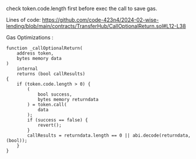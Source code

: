 check token.code.length first before exec the call to save gas.

Lines of code:
https://github.com/code-423n4/2024-02-wise-lending/blob/main/contracts/TransferHub/CallOptionalReturn.sol#L12-L38


Gas Optimizations :

    function _callOptionalReturn(
        address token,
        bytes memory data
    )
        internal
        returns (bool callResults)
    {
        if (token.code.length > 0) {
            (
                bool success,
                bytes memory returndata
            ) = token.call(
                data
            );
            if (success == false) {
                revert();
            }
            callResults = returndata.length == 0 || abi.decode(returndata,(bool));
        }
    }